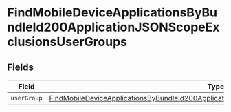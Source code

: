 # FindMobileDeviceApplicationsByBundleId200ApplicationJSONScopeExclusionsUserGroups


## Fields

| Field                                                                                                                                                                                                               | Type                                                                                                                                                                                                                | Required                                                                                                                                                                                                            | Description                                                                                                                                                                                                         |
| ------------------------------------------------------------------------------------------------------------------------------------------------------------------------------------------------------------------- | ------------------------------------------------------------------------------------------------------------------------------------------------------------------------------------------------------------------- | ------------------------------------------------------------------------------------------------------------------------------------------------------------------------------------------------------------------- | ------------------------------------------------------------------------------------------------------------------------------------------------------------------------------------------------------------------- |
| `userGroup`                                                                                                                                                                                                         | [FindMobileDeviceApplicationsByBundleId200ApplicationJSONScopeExclusionsUserGroupsUserGroup](../../models/operations/findmobiledeviceapplicationsbybundleid200applicationjsonscopeexclusionsusergroupsusergroup.md) | :heavy_minus_sign:                                                                                                                                                                                                  | N/A                                                                                                                                                                                                                 |